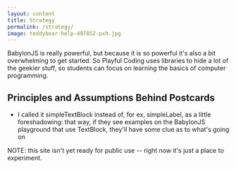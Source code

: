 ```yaml
---
layout: content
title: Strategy 
permalink: /strategy/
image: teddybear-help-497852-pxh.jpg
---
```




BabylonJS is really powerful, but because it is so powerful it's also a bit overwhelming to get started. So Playful Coding uses libraries to hide a lot of the geekier stuff, so students can focus on learning the basics of computer programming.

## Principles and Assumptions Behind Postcards
- I called it simpleTextBlock instead of, for ex, simpleLabel, as a little foreshadowing: that way, if they see examples on the BabylonJS playground that use TextBlock, they'll have some clue as to what's going on 



NOTE: this site isn't yet ready for public use -- right now it's just a place to experiment.